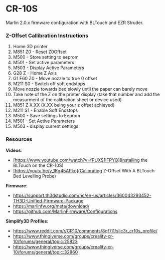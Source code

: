 # CR-10S
Marlin 2.0.x firmware configuration with BLTouch and EZR Struder.

### Z-Offset Callibration Instructions
  1. Home 3D printer
  2. M851 Z0 - Reset Z0Offset
  3. M500 - Store setting to eeprom
  4. M501 - Set active parameters
  5. M503 - Display Active Parameters
  6. G28 Z - Home Z Axis
  7. G1 F60 Z0 - Move nozzle to true 0 offset
  8. M211 S0 - Switch off soft endstops
  9. Move nozzle towards bed slowly until the paper can barely move
  10. Take note of the Z on the printer display (take that number and add the measurment of the calibration sheet or device used)
  11. M851 Z X.XX (X.XX being your z offset achieved)
  12. M211 S1 - Enable Soft Endstops
  13. M500 - Save settings to Eeprom
  14. M501 - Set Active Parameters
  15. M503 - display current settings

### Resources

**Videos**:
 - [https://www.youtube.com/watch?v=fPUXS1lFPYQ](Installing the BLTouch on the CR-10S)
 - [https://youtu.be/y_1Kg45APko](Calibrating Z-Offset With A BLTouch Bed Levelling Probe)

**Firmware**:
  - https://support.th3dstudio.com/hc/en-us/articles/360043293452-TH3D-Unified-Firmware-Package
  - https://marlinfw.org/meta/download/
  - https://github.com/MarlinFirmware/Configurations

**Simplify3D Profiles**:
 - https://www.reddit.com/r/CR10/comments/8qf7l1/slic3r_cr10s_profile/
 - https://www.thingiverse.com/groups/creality-cr-10/forums/general/topic:25823
 - https://www.thingiverse.com/groups/creality-cr-10/forums/general/topic:32860
